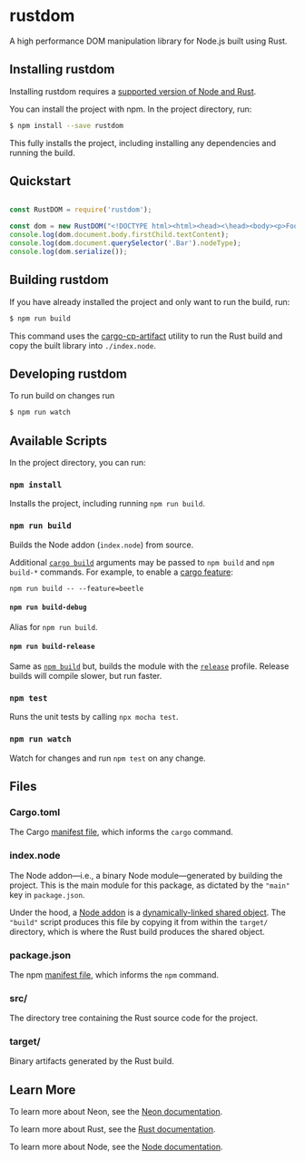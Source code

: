 # rustdom

A high performance DOM manipulation library for Node.js built using Rust.

## Installing rustdom

Installing rustdom requires a [supported version of Node and Rust](https://github.com/neon-bindings/neon#platform-support).

You can install the project with npm. In the project directory, run:

```sh
$ npm install --save rustdom
```

This fully installs the project, including installing any dependencies and running the build.

## Quickstart

```js

const RustDOM = require('rustdom');

const dom = new RustDOM("<!DOCTYPE html><html><head><\head><body><p>Foo</p><p class='Bar'>Baz</p></body></html>");
console.log(dom.document.body.firstChild.textContent);
console.log(dom.document.querySelector('.Bar').nodeType);
console.log(dom.serialize());

```

## Building rustdom

If you have already installed the project and only want to run the build, run:

```sh
$ npm run build
```

This command uses the [cargo-cp-artifact](https://github.com/neon-bindings/cargo-cp-artifact) utility to run the Rust build and copy the built library into `./index.node`.

## Developing rustdom

To run build on changes run

```sh
$ npm run watch
```

## Available Scripts

In the project directory, you can run:

### `npm install`

Installs the project, including running `npm run build`.

### `npm run build`

Builds the Node addon (`index.node`) from source.

Additional [`cargo build`](https://doc.rust-lang.org/cargo/commands/cargo-build.html) arguments may be passed to `npm build` and `npm build-*` commands. For example, to enable a [cargo feature](https://doc.rust-lang.org/cargo/reference/features.html):

```
npm run build -- --feature=beetle
```

#### `npm run build-debug`

Alias for `npm run build`.

#### `npm run build-release`

Same as [`npm build`](#npm-build) but, builds the module with the [`release`](https://doc.rust-lang.org/cargo/reference/profiles.html#release) profile. Release builds will compile slower, but run faster.

### `npm test`

Runs the unit tests by calling `npx mocha test`.

### `npm run watch`

Watch for changes and run `npm test` on any change.

## Files

### Cargo.toml

The Cargo [manifest file](https://doc.rust-lang.org/cargo/reference/manifest.html), which informs the `cargo` command.

### index.node

The Node addon—i.e., a binary Node module—generated by building the project. This is the main module for this package, as dictated by the `"main"` key in `package.json`.

Under the hood, a [Node addon](https://nodejs.org/api/addons.html) is a [dynamically-linked shared object](https://en.wikipedia.org/wiki/Library_(computing)#Shared_libraries). The `"build"` script produces this file by copying it from within the `target/` directory, which is where the Rust build produces the shared object.

### package.json

The npm [manifest file](https://docs.npmjs.com/cli/v7/configuring-npm/package-json), which informs the `npm` command.

### src/

The directory tree containing the Rust source code for the project.

### target/

Binary artifacts generated by the Rust build.

## Learn More

To learn more about Neon, see the [Neon documentation](https://neon-bindings.com).

To learn more about Rust, see the [Rust documentation](https://www.rust-lang.org).

To learn more about Node, see the [Node documentation](https://nodejs.org).
